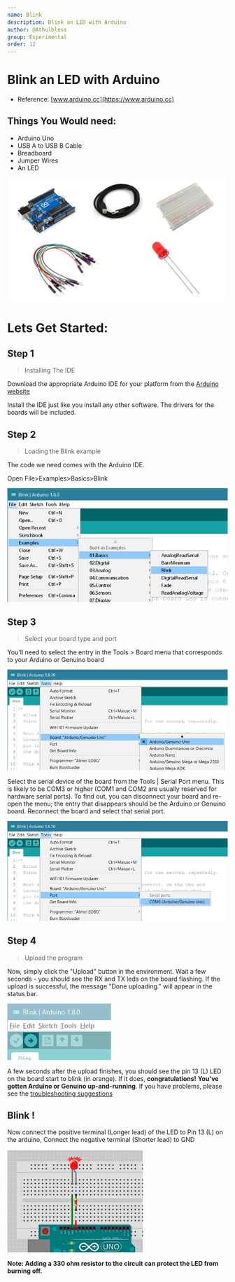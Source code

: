 ```yaml
---
name: Blink
description: Blink an LED with Arduino
author: @Athulbless
group: Experimental
order: 12
---
```


# Blink an LED with Arduino 

- Reference: [www.arduino.cc](https://www.arduino.cc)

## Things You Would need:

- Arduino Uno
- USB A to USB B Cable
- Breadboard
- Jumper Wires
- An LED

![](images/kit.jpg)

# Lets Get Started:

## Step 1

> Installing The IDE

Download the appropriate Arduino IDE for your platform from the [Arduino website](https://www.arduino.cc/en/Main/Software)

Install the IDE just like you install any other software. The drivers for the boards will be included.

## Step 2

> Loading the Blink example

The code we need comes with the Arduino IDE.

Open File>Examples>Basics>Blink

![](images/UNO_Load_Blink.jpg)

## Step 3

> Select your board type and port

You'll need to select the entry in the Tools > Board menu that corresponds to your Arduino or Genuino board

![](images/UNO_BoardType.jpg)

Select the serial device of the board from the Tools | Serial Port menu. This is likely to be COM3 or higher (COM1 and COM2 are usually reserved for hardware serial ports). To find out, you can disconnect your board and re-open the menu; the entry that disappears should be the Arduino or Genuino board. Reconnect the board and select that serial port.

![](images/UNO_Port.jpg)

## Step 4

> Upload the program

Now, simply click the "Upload" button in the environment. Wait a few seconds - you should see the RX and TX leds on the board flashing. If the upload is successful, the message "Done uploading." will appear in the status bar.

![](images/UNO_Upload.png)

A few seconds after the upload finishes, you should see the pin 13 (L) LED on the board start to blink (in orange). If it does, **congratulations!** **You've gotten Arduino or Genuino up-and-running**. If you have problems, please see the [troubleshooting suggestions](https://www.arduino.cc/en/Guide/Troubleshooting)

## Blink !

Now connect the positive terminal (Longer lead) of the LED to Pin 13 (L) on the arduino, Connect the negative terminal (Shorter lead) to GND

![](images/Title.gif)

**Note: Adding a 330 ohm resistor to the circuit can protect the LED from burning off.**
